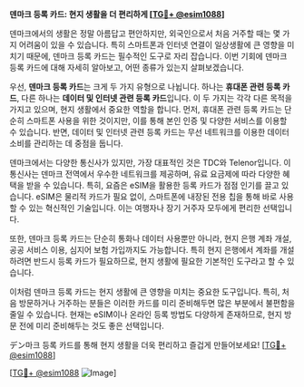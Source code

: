 **덴마크 등록 카드: 현지 생활을 더 편리하게 [[TG💪+ @esim1088](https://t.me/s/esim1088)]**

덴마크에서의 생활은 정말 아름답고 편안하지만, 외국인으로서 처음 거주할 때는 몇 가지 어려움이 있을 수 있습니다. 특히 스마트폰과 인터넷 연결이 일상생활에 큰 영향을 미치기 때문에, 덴마크 등록 카드는 필수적인 도구로 자리 잡습니다. 이번 기회에 덴마크 등록 카드에 대해 자세히 알아보고, 어떤 종류가 있는지 살펴보겠습니다.

우선, **덴마크 등록 카드**는 크게 두 가지 유형으로 나뉩니다. 하나는 **휴대폰 관련 등록 카드**, 다른 하나는 **데이터 및 인터넷 관련 등록 카드**입니다. 이 두 가지는 각각 다른 목적을 가지고 있으며, 현지 생활에서 중요한 역할을 합니다. 먼저, 휴대폰 관련 등록 카드는 단순히 스마트폰 사용을 위한 것이지만, 이를 통해 본인 인증 및 다양한 서비스를 이용할 수 있습니다. 반면, 데이터 및 인터넷 관련 등록 카드는 무선 네트워크를 이용한 데이터 소비를 관리하는 데 중점을 둡니다.

덴마크에서는 다양한 통신사가 있지만, 가장 대표적인 것은 TDC와 Telenor입니다. 이 통신사는 덴마크 전역에서 우수한 네트워크를 제공하며, 유료 요금제에 따라 다양한 혜택을 받을 수 있습니다. 특히, 요즘은 eSIM을 활용한 등록 카드가 점점 인기를 끌고 있습니다. eSIM은 물리적 카드가 필요 없이, 스마트폰에 내장된 전용 칩을 통해 바로 사용할 수 있는 혁신적인 기술입니다. 이는 여행자나 장기 거주자 모두에게 편리한 선택입니다.

또한, 덴마크 등록 카드는 단순히 통화나 데이터 사용뿐만 아니라, 현지 은행 계좌 개설, 공공 서비스 이용, 심지어 보험 가입까지도 가능합니다. 특히 현지 은행에서 계좌를 개설하려면 반드시 등록 카드가 필요하므로, 현지 생활에 필요한 기본적인 도구라고 할 수 있습니다.

이처럼 덴마크 등록 카드는 현지 생활에 큰 영향을 미치는 중요한 도구입니다. 특히, 처음 방문하거나 거주하는 분들은 이러한 카드를 미리 준비해두면 많은 부분에서 불편함을 줄일 수 있습니다. 현재는 eSIM이나 온라인 등록 방법도 다양하게 존재하므로, 현지 방문 전에 미리 준비해두는 것도 좋은 선택입니다.

デン마크 등록 카드를 통해 현지 생활을 더욱 편리하고 즐겁게 만들어보세요! [[TG💪+ @esim1088](https://t.me/s/esim1088)]

[[TG💪+ @esim1088](https://t.me/s/esim1088) ![Image](https://i.postimg.cc/Y0z9fWf4/image.png)]